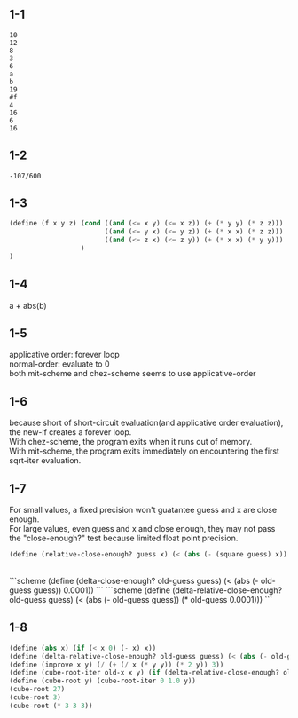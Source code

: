 1-1
-
```
10
12
8
3
6
a
b
19
#f
4
16
6
16
```

1-2
-
```
-107/600
```

1-3
-
```scheme
(define (f x y z) (cond ((and (<= x y) (<= x z)) (+ (* y y) (* z z)))
                        ((and (<= y x) (<= y z)) (+ (* x x) (* z z)))
                        ((and (<= z x) (<= z y)) (+ (* x x) (* y y)))
                  )
)
```

1-4
-
a + abs(b)

1-5
-
applicative order: forever loop<br/>
normal-order: evaluate to 0<br/>
both mit-scheme and chez-scheme seems to use applicative-order<br/>

1-6
-
because short of short-circuit evaluation(and applicative order evaluation), the new-if creates a forever loop.<br/>
With chez-scheme, the program exits when it runs out of memory.<br/>
With mit-scheme, the program exits immediately on encountering the first sqrt-iter evaluation.<br/>

1-7
-
For small values, a fixed precision won't guatantee guess and x are close enough.<br/>
For large values, even guess and x and close enough, they may not pass the "close-enough?" test because limited float point precision.<br/>
```scheme
(define (relative-close-enough? guess x) (< (abs (- (square guess) x)) (* guess 0.0001)))
```
<br/>
```scheme
(define (delta-close-enough? old-guess guess) (< (abs (- old-guess guess)) 0.0001))
```
<br\>
```scheme
(define (delta-relative-close-enough? old-guess guess) (< (abs (- old-guess guess)) (* old-guess 0.0001)))
```

1-8
-
```scheme
(define (abs x) (if (< x 0) (- x) x))
(define (delta-relative-close-enough? old-guess guess) (< (abs (- old-guess guess)) (* old-guess 0.0001)))
(define (improve x y) (/ (+ (/ x (* y y)) (* 2 y)) 3))
(define (cube-root-iter old-x x y) (if (delta-relative-close-enough? old-x x) x (cube-root-iter x (improve y x) y)))
(define (cube-root y) (cube-root-iter 0 1.0 y))
(cube-root 27)
(cube-root 3)
(cube-root (* 3 3 3))
```
